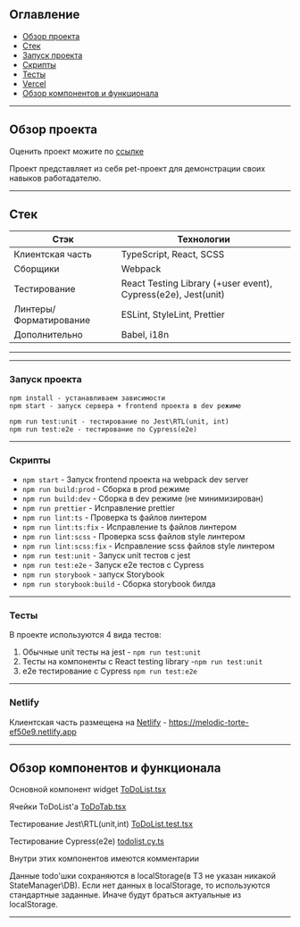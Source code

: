 ## Оглавление

- [Обзор проекта](https://github.com/l1msn/todo#обзор-проекта)
- [Стек](https://github.com/l1msn/todo#стек)
- [Запуск проекта](https://github.com/l1msn/todo#запуск-проекта)
- [Скрипты](https://github.com/l1msn/todo#скрипты)
- [Тесты](https://github.com/l1msn/todo#тесты)
- [Vercel](https://github.com/l1msn/todo#netlify)
- [Обзор компонентов и функционала](https://github.com/l1msn/todo#обзор-компонентов-и-функционала)

----

## Обзор проекта

Оценить проект можите по [ссылке](https://melodic-torte-ef50e9.netlify.app)

Проект представляет из себя pet-проект для демонстрации своих навыков
работадателю.

----

## Стек


| Стэк         | Технологии                                             |
|--------------|--------------------------------------------------------|
| Клиентская часть | TypeScript, React, SCSS                                |
| Сборщики | Webpack                                                |
| Тестирование | React Testing Library (+user event), Cypress(e2e), Jest(unit) |
| Линтеры/Форматирование | ESLint, StyleLint, Prettier                            |
| Дополнительно | Babel, i18n                |

----

----

### Запуск проекта

```
npm install - устанавливаем зависимости
npm start - запуск сервера + frontend проекта в dev режиме
```
```
npm run test:unit - тестирование по Jest\RTL(unit, int)
npm run test:e2e - тестирование по Cypress(e2e)
```

----

### Скрипты

- `npm start` - Запуск frontend проекта на webpack dev server
- `npm run build:prod` - Сборка в prod режиме
- `npm run build:dev` - Сборка в dev режиме (не минимизирован)
- `npm run prettier` - Исправление prettier
- `npm run lint:ts` - Проверка ts файлов линтером
- `npm run lint:ts:fix` - Исправление ts файлов линтером
- `npm run lint:scss` - Проверка scss файлов style линтером
- `npm run lint:scss:fix` - Исправление scss файлов style линтером
- `npm run test:unit` - Запуск unit тестов с jest
- `npm run test:e2e` - Запуск e2e тестов с Cypress
- `npm run storybook` - запуск Storybook
- `npm run storybook:build` - Сборка storybook билда

----

### Тесты

В проекте используются 4 вида тестов:
1) Обычные unit тесты на jest - `npm run test:unit`
2) Тесты на компоненты с React testing library -`npm run test:unit`
3) e2e тестирование с Cypress `npm run test:e2e`


----

### Netlify

Клиентская часть размещена на [Netlify](https://app.netlify.com) - https://melodic-torte-ef50e9.netlify.app

----

## Обзор компонентов и функционала

Основной компонент widget [ToDoList.tsx](https://github.com/l1msn/todo/blob/master/src/widgets/ToDoList/ui/ToDoList.tsx)

Ячейки ToDoList'а [ToDoTab.tsx](https://github.com/l1msn/todo/blob/master/src/entities/ToDo/ui/ToDoTab/ToDoTab.tsx)

Тестирование Jest\RTL(unit,int) [ToDoList.test.tsx](https://github.com/l1msn/todo/blob/master/src/widgets/ToDoList/ui/ToDoList.test.tsx)

Тестирование Cypress(e2e) [todolist.cy.ts](https://github.com/l1msn/todo/blob/master/cypress/e2e/todolist.cy.ts)

Внутри этих компонентов имеются комментарии

Данные todo'шки сохраняются в localStorage(в ТЗ не указан никакой StateManager\DB).
Если нет данных в localStorage, то используются стандартные заданные. Иначе будут браться актуальные из localStorage.




----
